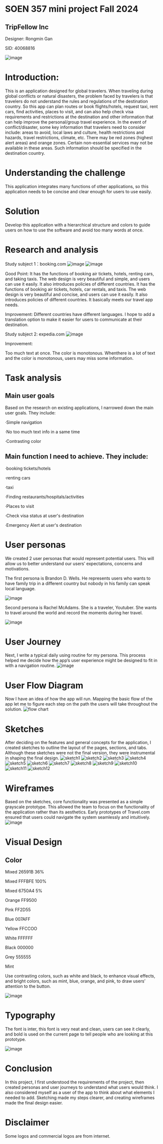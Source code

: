 SOEN 357 mini project Fall 2024
==

TripFellow Inc
-

Designer: Rongmin Gan 

SID: 40068816


![image](https://github.com/user-attachments/assets/1d4ab87c-c77d-4460-addf-683cd19637f4)


Introduction:
==
This is an application designed for global travelers. When traveling during global conflicts or natural disasters, the problem faced by travelers is that travelers do not understand the rules and regulations of the destination country. So this app can plan routes or book flights/hotels, request taxi, rent cars, find activities, places to visit, and can also help check visa requirements and restrictions at the destination and other information that can help improve the personal/group travel experience. In the event of conflict/disaster, some key information that travelers need to consider include: areas to avoid, local laws and culture, health restrictions and hazards, travel restrictions, climate, etc. There may be red zones (highest alert areas) and orange zones. Certain non-essential services may not be available in these areas. Such information should be specified in the destination country.

Understanding the challenge
==
This application integrates many functions of other applications, so this application needs to be concise and clear enough for users to use easily. 

Solution
==
Develop this application with a hierarchical structure and colors to guide users on how to use the software and avoid too many words at once.

Research and analysis
==
Study subject 1：booking.com 
![image](https://github.com/user-attachments/assets/f6def0ff-bdb7-408e-8b17-95428470110b)
![image](https://github.com/user-attachments/assets/8a8e9b8e-592b-4ef2-8c73-68f490a9bc68)

Good Point: 
It has the functions of booking air tickets, hotels, renting cars, and taking taxis. The web design is very beautiful and simple, and users can use it easily. It also introduces policies of different countries. It has the functions of booking air tickets, hotels, car rentals, and taxis. The web design is very beautiful and concise, and users can use it easily. It also introduces policies of different countries. It basically meets our travel app needs.

Improvement:
Different countries have different languages. I hope to add a translation option to make it easier for users to communicate at their destination.


Study subject 2: expedia.com
![image](https://github.com/user-attachments/assets/8295cead-25f1-4663-9722-decf86c62f77)

Improvement:

Too much text at once. The color is monotonous.
Whenthere is a lot of text and the color is monotonous, users may miss some information.


Task analysis
==
Main user goals
-
Based on the research on existing applications, I narrowed down the main user goals. They include:

  ·Simple navigation  
  
  ·No too much text info in a same time  

  ·Contrasting color



Main function I need to achieve. They include:
-

  ·booking tickets/hotels

  ·renting cars

  ·taxi

  ·Finding restaurants/hospitals/activities

  ·Places to visit

  ·Check visa status at user's destination

  ·Emergency Alert at user's destination 

User personas
==
We created 2 user personas that would represent potential users. This will allow us to better understand our users’ expectations, concerns and motivations.

The first persona is Brandon D. Wells. He represents users who wants to have family trip in a different country but nobody in his family can speak local language.

![image](https://github.com/user-attachments/assets/6b64d811-1515-45d2-a3d8-2ee1569d15e2)

Second persona is Rachel McAdams. She is a traveler, Youtuber. She wants to travel around the world and record the moments during her travel.

![image](https://github.com/user-attachments/assets/1588de56-1b6d-4493-bd90-dbc313a78d08)


User Journey
==

Next, I write a typical daily using routine for my persona. This process helped me decide how the app’s user experience might be designed to fit in with a navigation routine.
![image](https://github.com/user-attachments/assets/846d4857-5e51-49f8-8d5a-fe8167072642)

User Flow Diagram 
==
Now I have an idea of how the app will run. Mapping the basic flow of the app let me to figure each step on the path the users will take throughout the solution.
![flow chart](https://github.com/user-attachments/assets/d9738b51-08fe-496a-b36c-abe73436f33d)


Sketches
==
After deciding on the features and general concepts for the application, I created sketches to outline the layout of the pages, sections, and tabs. Although these sketches were not the final version, they were instrumental in shaping the final design.
![sketch1](https://github.com/user-attachments/assets/34853e09-9dfc-4847-bdd5-c821add445f8)
![sketch2](https://github.com/user-attachments/assets/7a3f02bc-c575-43c6-89da-a6b4ee1a7587)
![sketch3](https://github.com/user-attachments/assets/986436d6-ba6b-4de4-a894-150c567b3e7b)
![sketch4](https://github.com/user-attachments/assets/e7c0e67d-be61-48cf-8695-cc1033572928)
![sketch5](https://github.com/user-attachments/assets/fe76387e-c010-4537-b033-24d9e1dd07de)
![sketch6](https://github.com/user-attachments/assets/12d2a087-6e97-4b1e-9e5f-1cc09e5e8359)
![sketch7](https://github.com/user-attachments/assets/5e6f2908-2886-449a-9932-1fc5686ee930)
![sketch8](https://github.com/user-attachments/assets/d54a8f2f-176a-4849-99f6-222a8fbf9e07)
![sketch9](https://github.com/user-attachments/assets/4df9d013-499f-4e75-b377-1e12861e0850)
![sketch10](https://github.com/user-attachments/assets/b5949a14-a5df-40dc-8174-98a7e62a4a45)
![sketch11](https://github.com/user-attachments/assets/505099b5-b95e-4f49-8023-be74a79e54c7)
![sketch12](https://github.com/user-attachments/assets/8f92326a-ecf3-4f4f-90c0-cfde1914369d)




Wireframes
==
Based on the sketches, core functionality was presented as a simple grayscale prototype. This allowed the team to focus on the functionality of the application rather than its aesthetics. Early prototypes of Travel.com ensured that users could navigate the system seamlessly and intuitively. 
![image](https://github.com/user-attachments/assets/3332594d-e858-4a22-bda4-dc8499332328)


Visual Design
==
Color 
-
Mixed  26591B 36%

Mixed  FFFBFE 100% 

Mixed  6750A4 5%

Orange FF9500

Pink   FF2D55

Blue   007AFF

Yellow FFCCOO

White  FFFFFF

Black  000000

Grey   555555

Mint   

Use contrasting colors, such as white and black, to enhance visual effects, and bright colors, such as mint, blue, orange, and pink, to draw users’ attention to the button.

![image](https://github.com/user-attachments/assets/3b234b7a-ba05-412f-aebb-a0812d2aac12)

Typography
==
The font is inter, this font is very neat and clean, users can see it clearly, and bold is used on the current page to tell people who are looking at this prototype.

![image](https://github.com/user-attachments/assets/295486f2-0cf0-4996-8812-398c5b2f87c1)

Conclusion
==
In this project, I first understood the requirements of the project, then created personas and user journeys to understand what users would think. I also considered myself as a user of the app to think about what elements I needed to add. Sketching made my steps clearer, and creating wireframes made the final design easier.

Disclaimer
==
Some logos and commercial logos are from internet.


